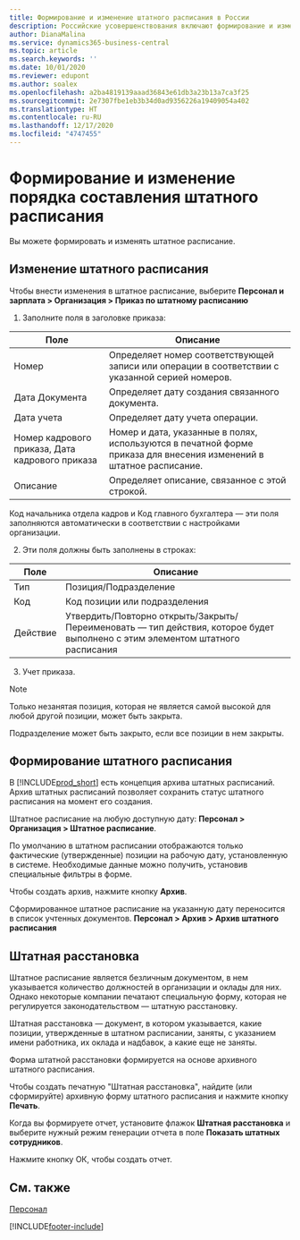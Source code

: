 ```yaml
---
title: Формирование и изменение штатного расписания в России
description: Российские усовершенствования включают формирование и изменение штатного расписания.
author: DianaMalina
ms.service: dynamics365-business-central
ms.topic: article
ms.search.keywords: ''
ms.date: 10/01/2020
ms.reviewer: edupont
ms.author: soalex
ms.openlocfilehash: a2ba4819139aaad36843e61db3a23b13a7ca3f25
ms.sourcegitcommit: 2e7307fbe1eb3b34d0ad9356226a19409054a402
ms.translationtype: HT
ms.contentlocale: ru-RU
ms.lasthandoff: 12/17/2020
ms.locfileid: "4747455"
---
```

# <a name="forming-and-changing-the-staff-list-order"></a>Формирование и изменение порядка составления штатного расписания

Вы можете формировать и изменять штатное расписание.

## <a name="changing-of-staff-list"></a>Изменение штатного расписания

Чтобы внести изменения в штатное расписание, выберите **Персонал и зарплата > Организация > Приказ по штатному расписанию**

1. Заполните поля в заголовке приказа:

| Поле                       | Описание                                                  |
| --------------------------- | ------------------------------------------------------------ |
| Номер                         | Определяет номер соответствующей записи или операции в соответствии с указанной серией номеров. |
| Дата Документа               | Определяет дату создания связанного документа.    |
| Дата учета                | Определяет дату учета операции.                          |
| Номер кадрового приказа, Дата кадрового приказа | Номер и дата, указанные в полях, используются в печатной форме приказа для внесения изменений в штатное расписание. |
| Описание                 | Определяет описание, связанное с этой строкой.         |

Код начальника отдела кадров и Код главного бухгалтера — эти поля заполняются автоматически в соответствии с настройками организации.

2. Эти поля должны быть заполнены в строках:

| Поле  | Описание                                                  |
| ------ | ------------------------------------------------------------ |
| Тип   | Позиция/Подразделение                                           |
| Код   | Код позиции или подразделения                                |
| Действие | Утвердить/Повторно открыть/Закрыть/Переименовать — тип действия, которое будет выполнено с этим элементом штатного расписания |

3. Учет приказа.

> [!NOTE]
> Только незанятая позиция, которая не является самой высокой для любой другой позиции, может быть закрыта.
>
> Подразделение может быть закрыто, если все позиции в нем закрыты.

## <a name="forming-of-staff-list"></a>Формирование штатного расписания

В [!INCLUDE[prod_short](../../includes/prod_short.md)] есть концепция архива штатных расписаний. Архив штатных расписаний позволяет сохранить статус штатного расписания на момент его создания.

Штатное расписание на любую доступную дату: **Персонал > Организация > Штатное расписание**.

По умолчанию в штатном расписании отображаются только фактические (утвержденные) позиции на рабочую дату, установленную в системе. Необходимые данные можно получить, установив специальные фильтры в форме.

Чтобы создать архив, нажмите кнопку **Архив**.

Сформированное штатное расписание на указанную дату переносится в список учтенных документов. **Персонал > Архив > Архив штатного расписания**

## <a name="staff-arrangement"></a>Штатная расстановка

Штатное расписание является безличным документом, в нем указывается количество должностей в организации и оклады для них. Однако некоторые компании печатают специальную форму, которая не регулируется законодательством — штатную расстановку.

Штатная расстановка — документ, в котором указывается, какие позиции, утвержденные в штатном расписании, заняты, с указанием имени работника, их оклада и надбавок, а какие еще не заняты.

Форма штатной расстановки формируется на основе архивного штатного расписания.

Чтобы создать печатную "Штатная расстановка", найдите (или сформируйте) архивную форму штатного расписания и нажмите кнопку **Печать**.

Когда вы формируете отчет, установите флажок **Штатная расстановка** и выберите нужный режим генерации отчета в поле **Показать штатных сотрудников**.

Нажмите кнопку ОК, чтобы создать отчет.

## <a name="see-also"></a>См. также

[Персонал](Human-Resources.md)  


[!INCLUDE[footer-include](../../includes/footer-banner.md)]